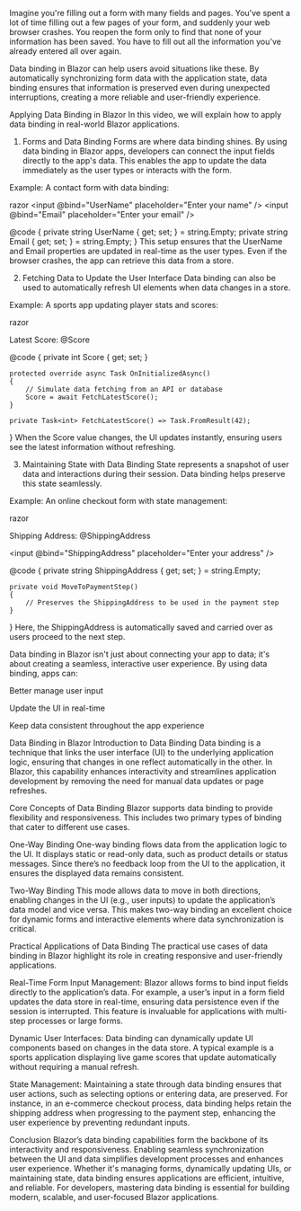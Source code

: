 Imagine you're filling out a form with many fields and pages. You've spent a lot of time filling out a few pages of your form, and suddenly your web browser crashes. You reopen the form only to find that none of your information has been saved. You have to fill out all the information you've already entered all over again.

Data binding in Blazor can help users avoid situations like these. By automatically synchronizing form data with the application state, data binding ensures that information is preserved even during unexpected interruptions, creating a more reliable and user-friendly experience.

Applying Data Binding in Blazor
In this video, we will explain how to apply data binding in real-world Blazor applications.

1. Forms and Data Binding
Forms are where data binding shines. By using data binding in Blazor apps, developers can connect the input fields directly to the app's data. This enables the app to update the data immediately as the user types or interacts with the form.

Example: A contact form with data binding:

razor
<input @bind="UserName" placeholder="Enter your name" />
<input @bind="Email" placeholder="Enter your email" />

@code {
    private string UserName { get; set; } = string.Empty;
    private string Email { get; set; } = string.Empty;
}
This setup ensures that the UserName and Email properties are updated in real-time as the user types. Even if the browser crashes, the app can retrieve this data from a store.

2. Fetching Data to Update the User Interface
Data binding can also be used to automatically refresh UI elements when data changes in a store.

Example: A sports app updating player stats and scores:

razor
<p>Latest Score: @Score</p>

@code {
    private int Score { get; set; }

    protected override async Task OnInitializedAsync()
    {
        // Simulate data fetching from an API or database
        Score = await FetchLatestScore();
    }

    private Task<int> FetchLatestScore() => Task.FromResult(42);
}
When the Score value changes, the UI updates instantly, ensuring users see the latest information without refreshing.

3. Maintaining State with Data Binding
State represents a snapshot of user data and interactions during their session. Data binding helps preserve this state seamlessly.

Example: An online checkout form with state management:

razor
<p>Shipping Address: @ShippingAddress</p>

<input @bind="ShippingAddress" placeholder="Enter your address" />

@code {
    private string ShippingAddress { get; set; } = string.Empty;

    private void MoveToPaymentStep()
    {
        // Preserves the ShippingAddress to be used in the payment step
    }
}
Here, the ShippingAddress is automatically saved and carried over as users proceed to the next step.

Data binding in Blazor isn't just about connecting your app to data; it's about creating a seamless, interactive user experience. By using data binding, apps can:

Better manage user input

Update the UI in real-time

Keep data consistent throughout the app experience

Data Binding in Blazor
Introduction to Data Binding
Data binding is a technique that links the user interface (UI) to the underlying application logic, ensuring that changes in one reflect automatically in the other. In Blazor, this capability enhances interactivity and streamlines application development by removing the need for manual data updates or page refreshes.

Core Concepts of Data Binding
Blazor supports data binding to provide flexibility and responsiveness. This includes two primary types of binding that cater to different use cases.

One-Way Binding
One-way binding flows data from the application logic to the UI. It displays static or read-only data, such as product details or status messages. Since there’s no feedback loop from the UI to the application, it ensures the displayed data remains consistent.

Two-Way Binding
This mode allows data to move in both directions, enabling changes in the UI (e.g., user inputs) to update the application’s data model and vice versa. This makes two-way binding an excellent choice for dynamic forms and interactive elements where data synchronization is critical.

Practical Applications of Data Binding
The practical use cases of data binding in Blazor highlight its role in creating responsive and user-friendly applications.

Real-Time Form Input Management: Blazor allows forms to bind input fields directly to the application’s data. For example, a user’s input in a form field updates the data store in real-time, ensuring data persistence even if the session is interrupted. This feature is invaluable for applications with multi-step processes or large forms.

Dynamic User Interfaces: Data binding can dynamically update UI components based on changes in the data store. A typical example is a sports application displaying live game scores that update automatically without requiring a manual refresh.

State Management: Maintaining a state through data binding ensures that user actions, such as selecting options or entering data, are preserved. For instance, in an e-commerce checkout process, data binding helps retain the shipping address when progressing to the payment step, enhancing the user experience by preventing redundant inputs.

Conclusion
Blazor’s data binding capabilities form the backbone of its interactivity and responsiveness. Enabling seamless synchronization between the UI and data simplifies development processes and enhances user experience. Whether it's managing forms, dynamically updating UIs, or maintaining state, data binding ensures applications are efficient, intuitive, and reliable. For developers, mastering data binding is essential for building modern, scalable, and user-focused Blazor applications.

